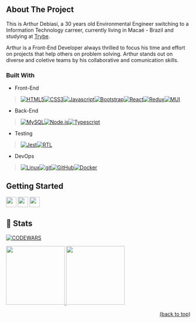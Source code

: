 <a name="readme-top"></a>
## About The Project

This is Arthur <a name="readme-top"></a>Debiasi, a 30 years old Environmental Engineer switching to a Information Technology carreer, currently living in Macaé - Brazil and studying at [Trybe](https://betrybe.com).

Arthur is a Front-End Developer always thrilled to focus his time and effort on projects that help others on problem solving. Arthur stands out on diverse and coletive teams by his collaborative and comunication skills. 

### Built With

 * Front-End

> [![HTML5][HTML5]][HTML5-url][![CSS3][CSS3]][CSS3-url][![Javascript][Javascript]][Javascript-url][![Bootstrap][Bootstrap.com]][Bootstrap-url][![React][React.js]][React-url][![Redux][React-Redux.js]][React-Redux-url][![MUI][MUI]][MUI-url]

 * Back-End
> [![MySQL][MySQL]][MySQL-url][![Node.js][Node.js]][Node.js-url][![Typescript][Typescript]][Typescript-url]

 * Testing

 > [![Jest][Jest]][Jest-url][![RTL][RTL]][RTL-url]

 * DevOps

 >[![Linux][Linux]][Linux-url][![git][git]][git-url][![GitHub][GitHub]][GitHub-url][![Docker][Docker]][Docker-url]

## Getting Started

<div align="left" style="display: inline_block">
  <a href="https://arthur-debiasi.github.io" target="_blank"><img height="28rem" src="https://img.shields.io/badge/my_portfolio-3fc337?style=for-the-badge" target="_blank"></a> 
  <a href="https://www.linkedin.com/in/arthur-debiasi" target="_blank"><img height="28rem" src="https://img.shields.io/badge/LinkedIn-0077B5?style=for-the-badge&logo=linkedin&logoColor=white"></a> 
  <a href = "mailto:arthurdebiasi@hotmail.com"><img height="28rem" src="https://img.shields.io/badge/outlook-0078D4?style=for-the-badge&logo=microsoftoutlook&logoColor=white" target="_blank"></a>
</div>

## 📌 Stats

[![CODEWARS][CODEWARS]][CODEWARS-url]
<div align="left">
  <a href="https://github.com/arthur-debiasi">
    <img height="160em" src="https://github-readme-stats.vercel.app/api?username=arthur-debiasi&show_icons=true&theme=dracula&include_all_commits=true&count_private=true"/>
    <img height="160em" src="https://github-readme-stats.vercel.app/api/top-langs/?username=arthur-debiasi&layout=compact&langs_count=7&theme=dracula"/>
    </div>
 <p align="right">(<a href="#readme-top">back to top</a>)</p>

<!-- CODE WARS -->
[CODEWARS]: https://www.codewars.com/users/arthurdebiasi/badges/large
[CODEWARS-url]: https://www.codewars.com/users/arthurdebiasi/
 
<!-- FRONT END -->
[HTML5]: https://img.shields.io/badge/html5-E34F26?style=for-the-badge&logo=html5&logoColor=white
[CSS3]: https://img.shields.io/badge/css_3-1572B6?style=for-the-badge&logo=css3&logoColor=white
[CSS3-url]: https://developer.mozilla.org/pt-BR/docs/Web/CSS
[HTML5-URL]: https://developer.mozilla.org/en-US/docs/Glossary/HTML5
[Javascript]: https://img.shields.io/badge/javascript-F7DF1E?style=for-the-badge&logo=javascript&logoColor=white
[Javascript-url]: https://developer.mozilla.org/pt-BR/docs/Web/JavaScript
[Bootstrap.com]: https://img.shields.io/badge/Bootstrap-563D7C?style=for-the-badge&logo=bootstrap&logoColor=white
[Bootstrap-url]: https://getbootstrap.com
[MUI]: https://img.shields.io/badge/material_ui-007FFF?style=for-the-badge&logo=mui&logoColor=white
[MUI-url]: https://img.shields.io/badge/material_ui-007FFF?style=for-the-badge&logo=mui&logoColor=white
[React.js]: https://img.shields.io/badge/React-20232A?style=for-the-badge&logo=react&logoColor=61DAFB
[React-url]: https://reactjs.org/
[React-Redux.js]: https://img.shields.io/badge/react_redux-764ABC?style=for-the-badge&logo=redux&logoColor=white
[React-Redux-url]: https://react-redux.js.org/

<!-- BACK-END -->
[MySQL]: https://img.shields.io/badge/mysql-4479A1?style=for-the-badge&logo=mysql&logoColor=white
[MySQL-url]: https://dev.mysql.com/doc/
[Node.js]: https://img.shields.io/badge/node.js-339933?style=for-the-badge&logo=node.js&logoColor=white
[Node.js-url]: https://nodejs.org/
[Typescript]: https://img.shields.io/badge/typescript-3178C6?style=for-the-badge&logo=typescript&logoColor=white
[Typescript-url]: https://www.typescriptlang.org/
[Typescript-url]: https://www.typescriptlang.org/
[Docker]: https://img.shields.io/badge/docker-2496ED?style=for-the-badge&logo=docker&logoColor=white
[Docker-url]: https://www.docker.com/

<!-- TESTING -->
[Jest]: https://img.shields.io/badge/jest-C21325?style=for-the-badge&logo=jest&logoColor=white
[Jest-url]: https://jestjs.io/
[RTL]: https://img.shields.io/badge/testing_library-E33332?style=for-the-badge&logo=testing-library&logoColor=white
[RTL-url]: https://testing-library.com/

<!-- DEV OPS -->
[Linux]: https://img.shields.io/badge/linux-FCC624?style=for-the-badge&logo=linux&logoColor=white
[Linux-url]: https://www.linux.org/
[git]: https://img.shields.io/badge/git-F05032?style=for-the-badge&logo=git&logoColor=white
[git-url]: https://git-scm.com/doc
[GitHub]: https://img.shields.io/badge/git_hub-181717?style=for-the-badge&logo=github&logoColor=white
[GitHub-url]: https://github.com/

